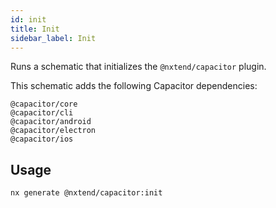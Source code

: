 ```yaml
---
id: init
title: Init
sidebar_label: Init
---
```


Runs a schematic that initializes the `@nxtend/capacitor` plugin.

This schematic adds the following Capacitor dependencies:

```
@capacitor/core
@capacitor/cli
@capacitor/android
@capacitor/electron
@capacitor/ios
```

## Usage

```
nx generate @nxtend/capacitor:init
```
